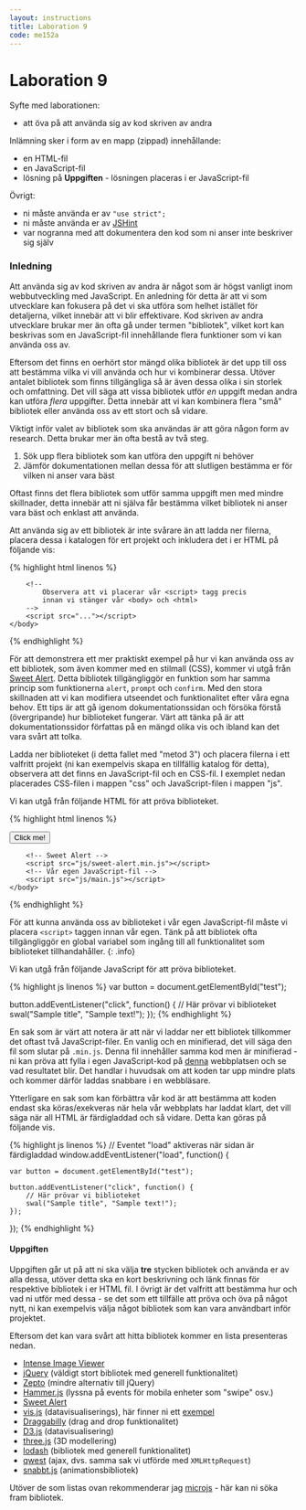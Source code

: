 ```yaml
---
layout: instructions
title: Laboration 9
code: me152a
---
```


# Laboration 9

Syfte med laborationen:

* att öva på att använda sig av kod skriven av andra

Inlämning sker i form av en mapp (zippad) innehållande:

* en HTML-fil
* en JavaScript-fil
* lösning på __Uppgiften__ - lösningen placeras i er JavaScript-fil

Övrigt:

* ni måste använda er av `"use strict";`
* ni måste använda er av [JSHint](http://jshint.com)
* var nogranna med att dokumentera den kod som ni anser inte beskriver sig själv

### Inledning

Att använda sig av kod skriven av andra är något som är högst vanligt inom webbutveckling med JavaScript. En anledning för detta är att vi som utvecklare kan fokusera på det vi ska utföra som helhet istället för detaljerna, vilket innebär att vi blir effektivare. Kod skriven av andra utvecklare brukar mer än ofta gå under termen "bibliotek", vilket kort kan beskrivas som en JavaScript-fil innehållande flera funktioner som vi kan använda oss av.

Eftersom det finns en oerhört stor mängd olika bibliotek är det upp till oss att bestämma vilka vi vill använda och hur vi kombinerar dessa. Utöver antalet bibliotek som finns tillgängliga så är även dessa olika i sin storlek och omfattning. Det vill säga att vissa bibliotek utför _en_ uppgift medan andra kan utföra _flera_ uppgifter. Detta innebär att vi kan kombinera flera "små" bibliotek eller använda oss av ett stort och så vidare.

Viktigt inför valet av bibliotek som ska användas är att göra någon form av research. Detta brukar mer än ofta bestå av två steg.

1. Sök upp flera bibliotek som kan utföra den uppgift ni behöver
2. Jämför dokumentationen mellan dessa för att slutligen bestämma er för vilken ni anser vara bäst

Oftast finns det flera bibliotek som utför samma uppgift men med mindre skillnader, detta innebär att ni själva får bestämma vilket bibliotek ni anser vara bäst och enklast att använda.

Att använda sig av ett bibliotek är inte svårare än att ladda ner filerna, placera dessa i katalogen för ert projekt och inkludera det i er HTML på följande vis:

{% highlight html linenos %}
<!doctype html>
<html>
    <head>
        <meta charset="utf-8">
        <title>JS Example</title>
    </head>
    <body>
    
        <!--
            Observera att vi placerar vår <script> tagg precis
            innan vi stänger vår <body> och <html>
        -->
        <script src="..."></script>
    </body>
</html>
{% endhighlight %}

För att demonstrera ett mer praktiskt exempel på hur vi kan använda oss av ett bibliotek, som även kommer med en stilmall (CSS), kommer vi utgå från [Sweet Alert](http://tristanedwards.me/sweetalert). Detta bibliotek tillgängliggör en funktion som har samma princip som funktionerna `alert`, `prompt` och `confirm`. Med den stora skillnaden att vi kan modifiera utseendet och funktionalitet efter våra egna behov. Ett tips är att gå igenom dokumentationssidan och försöka förstå (övergripande) hur biblioteket fungerar. Värt att tänka på är att dokumentationssidor författas på en mängd olika vis och ibland kan det vara svårt att tolka.

Ladda ner biblioteket (i detta fallet med "metod 3") och placera filerna i ett valfritt projekt (ni kan exempelvis skapa en tillfällig katalog för detta), observera att det finns en JavaScript-fil och en CSS-fil. I exemplet nedan placerades CSS-filen i mappen "css" och JavaScript-filen i mappen "js".

Vi kan utgå från följande HTML för att pröva biblioteket.

{% highlight html linenos %}
<!doctype html>
<html>
    <head>
        <meta charset="utf-8">
        <title>Sweet Alert</title>
        <!-- Den CSS-fil som kommer med Sweet Alert -->
        <link rel="stylesheet" type="text/css" href="css/sweet-alert.css">
    </head>
    <body>
        <!-- En knapp som vi tänker testa Sweet Alert med -->
        <button type="button" id="test">Click me!</button>
    
        <!-- Sweet Alert -->
        <script src="js/sweet-alert.min.js"></script>
        <!-- Vår egen JavaScript-fil -->
        <script src="js/main.js"></script>
    </body>
</html>
{% endhighlight %}

För att kunna använda oss av biblioteket i vår egen JavaScript-fil måste vi placera `<script>` taggen innan vår egen. Tänk på att bibliotek ofta tillgängliggör en global variabel som ingång till all funktionalitet som biblioteket tillhandahåller.
{: .info}

Vi kan utgå från följande JavaScript för att pröva biblioteket.

{% highlight js linenos %}
var button = document.getElementById("test");

button.addEventListener("click", function() {
    // Här prövar vi biblioteket
    swal("Sample title", "Sample text!");
});
{% endhighlight %}

En sak som är värt att notera är att när vi laddar ner ett bibliotek tillkommer det oftast två JavaScript-filer. En vanlig och en minifierad, det vill säga den fil som slutar på `.min.js`. Denna fil innehåller samma kod men är minifierad - ni kan pröva att fylla i egen JavaScript-kod på [denna](http://javascript-minifier.com/) webbplatsen och se vad resultatet blir. Det handlar i huvudsak om att koden tar upp mindre plats och kommer därför laddas snabbare i en webbläsare.

Ytterligare en sak som kan förbättra vår kod är att bestämma att koden endast ska köras/exekveras när hela vår webbplats har laddat klart, det vill säga när all HTML är färdigladdad och så vidare. Detta kan göras på följande vis.

{% highlight js linenos %}
// Eventet "load" aktiveras när sidan är färdigladdad
window.addEventListener("load", function() {
    
    var button = document.getElementById("test");

    button.addEventListener("click", function() {
        // Här prövar vi biblioteket
        swal("Sample title", "Sample text!");
    });

});
{% endhighlight %}

#### Uppgiften

Uppgiften går ut på att ni ska välja __tre__ stycken bibliotek och använda er av alla dessa, utöver detta ska en kort beskrivning och länk finnas för respektive bibliotek i er HTML fil. I övrigt är det valfritt att bestämma hur och vad ni utför med dessa - se det som ett tillfälle att pröva och öva på något nytt, ni kan exempelvis välja något bibliotek som kan vara användbart inför projektet.

Eftersom det kan vara svårt att hitta bibliotek kommer en lista presenteras nedan.

* [Intense Image Viewer](http://tholman.com/intense-images/)
* [jQuery](http://jquery.com/) (väldigt stort bibliotek med generell funktionalitet)
* [Zepto](http://zeptojs.com/) (mindre alternativ till jQuery)
* [Hammer.js](http://hammerjs.github.io/) (lyssna på events för mobila enheter som "swipe" osv.)
* [Sweet Alert](http://tristanedwards.me/sweetalert)
* [vis.js](http://visjs.org/index.html#modules) (datavisualiserings), här finner ni ett [exempel](http://visjs.org/network_examples.html)
* [Draggabilly](http://draggabilly.desandro.com/) (drag and drop funktionalitet)
* [D3.js](http://d3js.org/) (datavisualisering)
* [three.js](http://threejs.org/) (3D modellering)
* [lodash](https://lodash.com/) (bibliotek med generell funktionalitet)
* [qwest](https://github.com/pyrsmk/qwest) (ajax, dvs. samma sak vi utförde med `XMLHttpRequest`)
* [snabbt.js](http://daniel-lundin.github.io/snabbt.js/) (animationsbibliotek)

Utöver de som listas ovan rekommenderar jag [microjs](http://microjs.com/#) - här kan ni söka fram bibliotek.
